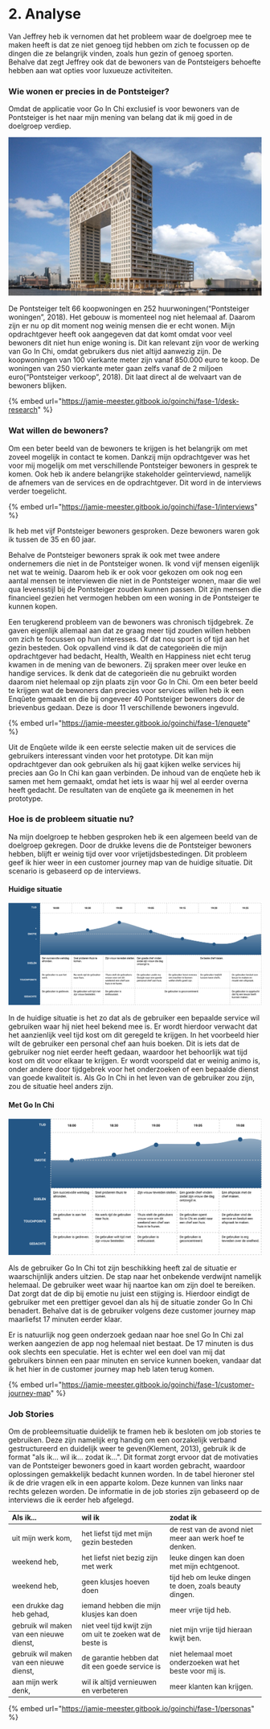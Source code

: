 # 2. Analyse

Van Jeffrey heb ik vernomen dat het probleem waar de doelgroep mee te maken heeft is dat ze niet genoeg tijd hebben om zich te focussen op de dingen die ze belangrijk vinden, zoals hun gezin of genoeg sporten. Behalve dat zegt Jeffrey ook dat de bewoners van de Pontsteigers behoefte hebben aan wat opties voor luxueuze activiteiten.

### Wie wonen er precies in de Pontsteiger?

Omdat de applicatie voor Go In Chi exclusief is voor bewoners van de Pontsteiger is het naar mijn mening van belang dat ik mij goed in de doelgroep verdiep.

![Bron: Pontsteiger.nl](.gitbook/assets/pontsteiger-2-overzicht.jpg)

De Pontsteiger telt 66 koopwoningen en 252 huurwoningen\(“Pontsteiger woningen”, 2018\). Het gebouw is momenteel nog niet helemaal af. Daarom zijn er nu op dit moment nog weinig mensen die er echt wonen. Mijn opdrachtgever heeft ook aangegeven dat dat komt omdat voor veel bewoners dit niet hun enige woning is. Dit kan relevant zijn voor de werking van Go In Chi, omdat gebruikers dus niet altijd aanwezig zijn. De koopwoningen van 100 vierkante meter zijn vanaf 850.000 euro te koop. De woningen van 250 vierkante meter gaan zelfs vanaf de 2 miljoen euro\(“Pontsteiger verkoop”, 2018\). Dit laat direct al de welvaart van de bewoners blijken.

{% embed url="https://jamie-meester.gitbook.io/goinchi/fase-1/desk-research" %}



### Wat willen de bewoners?

Om een beter beeld van de bewoners te krijgen is het belangrijk om met zoveel mogelijk in contact te komen. Dankzij mijn opdrachtgever was het voor mij mogelijk om met verschillende Pontsteiger bewoners in gesprek te komen. Ook heb ik andere belangrijke stakeholder geïnterviewd, namelijk de afnemers van de services en de opdrachtgever. Dit word in de interviews verder toegelicht.

{% embed url="https://jamie-meester.gitbook.io/goinchi/fase-1/interviews" %}

Ik heb met vijf Pontsteiger bewoners gesproken. Deze bewoners waren gok ik tussen de 35 en 60 jaar. 

Behalve de Pontsteiger bewoners sprak ik ook met twee andere ondernemers die niet in de Pontsteiger wonen. Ik vond vijf mensen eigenlijk net wat te weinig. Daarom heb ik er ook voor gekozen om ook nog een aantal mensen te interviewen die niet in de Pontsteiger wonen, maar die wel qua levensstijl bij de Pontsteiger zouden kunnen passen. Dit zijn mensen die financieel gezien het vermogen hebben om een woning in de Pontsteiger te kunnen kopen.

Een terugkerend probleem van de bewoners was chronisch tijdgebrek. Ze gaven eigenlijk allemaal aan dat ze graag meer tijd zouden willen hebben om zich te focussen op hun interesses. Of dat nou sport is of tijd aan het gezin besteden. Ook opvallend vind ik dat de categorieën die mijn opdrachtgever had bedacht, Health, Wealth en Happiness niet echt terug kwamen in de mening van de bewoners. Zij spraken meer over leuke en handige services. Ik denk dat de categorieën die nu gebruikt worden daarom niet helemaal op zijn plaats zijn voor Go In Chi. Om een beter beeld te krijgen wat de bewoners dan precies voor services willen heb ik een Enqûete gemaakt en die bij ongeveer 40 Pontsteiger bewoners door de brievenbus gedaan. Deze is door 11 verschillende bewoners ingevuld.

{% embed url="https://jamie-meester.gitbook.io/goinchi/fase-1/enquete" %}

Uit de Enqûete wilde ik een eerste selectie maken uit de services die gebruikers interessant vinden voor het prototype. Dit kan mijn opdrachtgever dan ook gebruiken als hij gaat kijken welke services hij precies aan Go In Chi kan gaan verbinden. De inhoud van de enqûete heb ik samen met hem gemaakt, omdat het iets is waar hij wel al eerder overna heeft gedacht. De resultaten van de enqûete ga ik meenemen in het prototype.

### Hoe is de probleem situatie nu?

Na mijn doelgroep te hebben gesproken heb ik een algemeen beeld van de doelgroep gekregen. Door de drukke levens die de Pontsteiger bewoners hebben, blijft er weinig tijd over voor vrijetijdsbestedingen. Dit probleem geef ik hier weer in een customer journey map van de huidige situatie. Dit scenario is gebaseerd op de interviews.



#### Huidige situatie 

![](.gitbook/assets/cjm-2-01.jpg)

In de huidige situatie is het zo dat als de gebruiker een bepaalde service wil gebruiken waar hij niet heel bekend mee is. Er wordt hierdoor verwacht dat het aanzienlijk veel tijd kost om dit geregeld te krijgen. In het voorbeeld hier wilt de gebruiker een personal chef aan huis boeken. Dit is iets dat de gebruiker nog niet eerder heeft gedaan, waardoor het behoorlijk wat tijd kost om dit voor elkaar te krijgen. Er wordt voorspeld dat er weinig animo is, onder andere door tijdgebrek voor het onderzoeken of een bepaalde dienst van goede kwaliteit is. Als Go In Chi in het leven van de gebruiker zou zijn, zou de situatie heel anders zijn.



#### Met Go In Chi

![](.gitbook/assets/cjm-2-02.jpg)

Als de gebruiker Go In Chi tot zijn beschikking heeft zal de situatie er waarschijnlijk anders uitzien. De stap naar het onbekende verdwijnt namelijk helemaal. De gebruiker weet waar hij naartoe kan om zijn doel te bereiken. Dat zorgt dat de dip bij emotie nu juist een stijging is. Hierdoor eindigt de gebruiker met een prettiger gevoel dan als hij de situatie zonder Go In Chi benadert. Behalve dat is de gebruiker volgens deze customer journey map maarliefst 17 minuten eerder klaar. 

Er is natuurlijk nog geen onderzoek gedaan naar hoe snel Go In Chi zal werken aangezien de app nog helemaal niet bestaat. De 17 minuten is dus ook slechts een speculatie. Het is echter wel een doel van mij dat gebruikers binnen een paar minuten en service kunnen boeken, vandaar dat ik het hier in de customer journey map heb laten terug komen.

{% embed url="https://jamie-meester.gitbook.io/goinchi/fase-1/customer-journey-map" %}



### Job Stories

Om de probleemsituatie duidelijk te framen heb ik besloten om job stories te gebruiken. Deze zijn namelijk erg handig om een oorzakelijk verband gestructureerd en duidelijk weer te geven\(Klement, 2013\), gebruik ik de format "als ik... wil ik... zodat ik...". Dit format zorgt ervoor dat de motivaties van de Pontsteiger bewoners goed in kaart worden gebracht,  waardoor oplossingen gemakkelijk bedacht kunnen worden. In de tabel hieroner stel ik de drie vragen elk in een apparte kolom. Deze kunnen van links naar rechts gelezen worden. De informatie in de job stories zijn gebaseerd op de interviews die ik eerder heb afgelegd.



| Als ik... | wil ik | zodat ik |
| :--- | :--- | :--- |
| uit mijn werk kom, | het liefst tijd met mijn gezin besteden | de rest van de avond niet meer aan werk hoef te denken. |
| weekend heb, | het liefst niet bezig zijn met werk | leuke dingen kan doen met mijn echtgenoot. |
| weekend heb, | geen klusjes hoeven doen | tijd heb om leuke dingen te doen, zoals beauty dingen. |
| een drukke dag heb gehad, | iemand hebben die mijn klusjes kan doen | meer vrije tijd heb. |
| gebruik wil maken van een nieuwe dienst, | niet veel tijd kwijt zijn om uit te zoeken wat de beste is | niet mijn vrije tijd hieraan kwijt ben. |
| gebruik wil maken van een nieuwe dienst, | de garantie hebben dat dit een goede service is | niet helemaal moet onderzoeken wat het beste voor mij is. |
| aan mijn werk denk, | wil ik altijd vernieuwen en verbeteren | meer klanten kan krijgen. |

{% embed url="https://jamie-meester.gitbook.io/goinchi/fase-1/personas" %}









